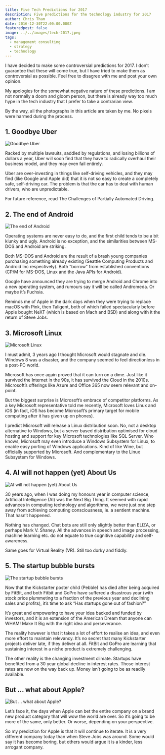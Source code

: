 ```yaml
---
title: Five Tech Predictions for 2017
description: Five predictions for the technology industry for 2017
author: Chris Tham
date: 2016-12-30T22:00:00.000Z
featuredpost: false
image: ../../images/tech-2017.jpeg
tags:
  - management consulting
  - strategy
  - technology
---
```


I have decided to make some controversial predictions for 2017. I don’t guarantee that these will come true, but I have tried to make them as controversial as possible. Feel free to disagree with me and post your own opinion.

My apologies for the somewhat negative nature of these predictions. I am not normally a doom and gloom person, but there is already way too much hype in the tech industry that I prefer to take a contrarian view.

By the way, all the photographs in this article are taken by me. No pixels were harmed during the process.

## ​1. Goodbye Uber

![Goodbye Uber](../../images/tech-2017-1.png "Goodbye Uber")

Racked by multiple lawsuits, saddled by regulations, and losing billions of dollars a year, Uber will soon find that they have to radically overhaul their business model, and they may even fail entirely.

Uber are over-investing in things like self-driving vehicles, and they may find (like Google and Apple did) that it is not so easy to create a completely safe, self-driving car. The problem is that the car has to deal with human drivers, who are unpredictable.

For future reference, read The Challenges of Partially Automated Driving​.

## 2. The end of Android

![The end of Android](../../images/tech-2017-2.jpeg "The end of Android")

Operating systems are never easy to do, and the first child tends to be a bit klunky and ugly. Android is no exception, and the similarities between MS-DOS and Android are striking.

Both MS-DOS and Android are the result of a brash young companies purchasing something already existing (Seattle Computing Products and Android Inc respectively). Both “borrow” from established conventions (CP/M for MS-DOS, Linux and the Java APIs for Android).

Google have announced they are trying to merge Android and Chrome into a new operating system, and rumours say it will be called Andromeda. Or maybe it’s Fuchsia.

Reminds me of Apple in the dark days when they were trying to replace macOS with Pink, then Taligent, both of which failed spectacularly before Apple bought NeXT (which is based on Mach and BSD) and along with it the return of Steve Jobs.

## 3. Microsoft Linux

![Microsoft Linux](../../images/tech-2017-3.jpeg "Microsoft Linux")

I must admit, 3 years ago I thought Microsoft would stagnate and die. Windows 8 was a disaster, and the company seemed to feel directionless in a post-PC world.

Microsoft has once again proved that it can turn on a dime. Just like it survived the Internet in the 90s, it has survived the Cloud in the 2010s. Microsoft’s offerings like Azure and Office 365 now seem relevant and on-point.

​But the biggest surprise is Microsoft’s embrace of competitor platforms. As a key Microsoft representative told me recently, Microsoft loves Linux and iOS (in fact, iOS has become Microsoft’s primary target for mobile computing after it has given up on phones).

I predict Microsoft will release a Linux distribution soon. No, not a desktop alternative to Windows, but a server based distribution optimised for cloud hosting and support for key Microsoft technologies like SQL Server. Who knows, Microsoft may even introduce a Windows Subsystem for Linux, to enable easy porting of Windows applications. Kind of like Wine, but officially supported by Microsoft. And complementary to the Linux Subsystem for Windows.

## 4. AI will not happen (yet) About Us

![AI will not happen (yet) About Us](../../images/tech-2017-4.jpeg "AI will not happen (yet) About Us")

30 years ago, when I was doing my honours year in computer science, Artificial Intelligence (AI) was the Next Big Thing. It seemed with rapid advances in computing technology and algorithms, we were just one step away from achieving computing consciousness, ie. a sentient machine. That hasn’t happened.

Nothing has changed. Chat bots are still only slightly better than ELIZA, or perhaps Mark V. Shaney. All the advances in speech and image processing, machine learning etc. do not equate to true cognitive capability and self-awareness.

Same goes for Virtual Reality (VR). Still too dorky and fiddly.

## 5. The startup bubble bursts​​

![The startup bubble bursts​​](../../images/tech-2017-5.png "The startup bubble bursts​​")

Now that the Kickstarter poster child (Pebble) has died after being acquired by FitBit, and both Fitbit and GoPro have suffered a disastrous year (with stock price plummeting to a fraction of the previous year and declining sales and profits), it’s time to ask “Has startups gone out of fashion?”

It’s great and empowering to have your idea backed and funded by investors, and it is an extension of the American Dream that anyone can WHAM! ​​​Make It Big with the right idea and perseverance.

The reality however is that it takes a lot of effort to realise an idea, and even more effort to maintain relevancy. It’s no secret that many Kickstarter projects deliver late, if they deliver at all. FitBit and GoPro are learning that sustaining interest in a niche product is extremely challenging.

The other reality is the changing investment climate. Startups have benefited from a 30 year global decline in interest rates. Those interest rates are now on the way back up. Money isn’t going to be as readily available.

## But … what about Apple?

![But … what about Apple?](../../images/tech-2017-6.png "But … what about Apple?")

Let’s face it, the days when Apple can bet the entire company on a brand new product category that will wow the world are over. So it’s going to be more of the same, only better. Or worse, depending on your perspective.

So my prediction for Apple is that it will continue to iterate. It is a very different company today than when Steve Jobs was around. Some would say it has become boring, but others would argue it is a kinder, less arrogant company.

